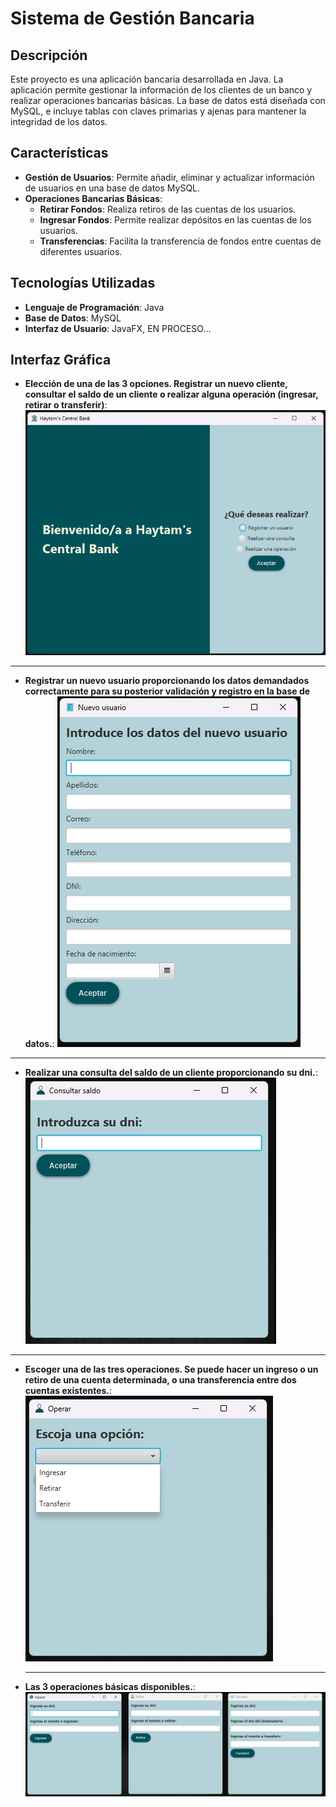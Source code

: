 # Sistema de Gestión Bancaria

## Descripción

Este proyecto es una aplicación bancaria desarrollada en Java. La aplicación permite gestionar la información de los clientes de un banco y realizar operaciones bancarias básicas. La base de datos está diseñada con MySQL, e incluye tablas con claves primarias y ajenas para mantener la integridad de los datos.

## Características

- **Gestión de Usuarios**: Permite añadir, eliminar y actualizar información de usuarios en una base de datos MySQL.
- **Operaciones Bancarias Básicas**:
  - **Retirar Fondos**: Realiza retiros de las cuentas de los usuarios.
  - **Ingresar Fondos**: Permite realizar depósitos en las cuentas de los usuarios.
  - **Transferencias**: Facilita la transferencia de fondos entre cuentas de diferentes usuarios.

## Tecnologías Utilizadas

- **Lenguaje de Programación**: Java
- **Base de Datos**: MySQL
- **Interfaz de Usuario**: JavaFX, EN PROCESO...

## Interfaz Gráfica

- **Elección de una de las 3 opciones. Registrar un nuevo cliente, consultar el saldo de un cliente o realizar alguna operación (ingresar, retirar o transferir)**:
  ![Elección de una de las 3 opciones."](src/Files/Pagina_principal.png)

---

- **Registrar un nuevo usuario proporcionando los datos demandados correctamente para su posterior validación y registro en la base de datos.**:
  ![Registrar un nuevo usuario](src/Files/Registro.png)

---

- **Realizar una consulta del saldo de un cliente proporcionando su dni.**:
  ![Realizar una consulta del saldo de un cliente proporcionando su dni.](src/Files/Consulta.png)

---

- **Escoger una de las tres operaciones. Se puede hacer un ingreso o un retiro de una cuenta determinada, o una transferencia entre dos cuentas existentes.**:
  ![Escoger una de las tres operaciones.](src/Files/Operar.png)

  ---

- **Las 3 operaciones básicas disponibles.**:
  ![Las 3 operaciones básicas disponibles.](src/Files/ingresar_retirar_transferir.png)
